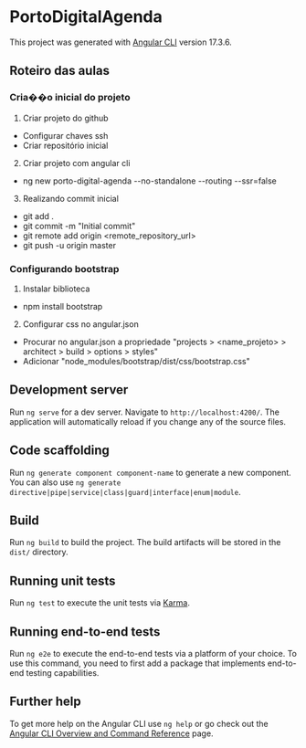 # PortoDigitalAgenda

This project was generated with [Angular CLI](https://github.com/angular/angular-cli) version 17.3.6.

## Roteiro das aulas

### Cria��o inicial do projeto

1. Criar projeto do github

  - Configurar chaves ssh
  - Criar repositório inicial

2. Criar projeto com angular cli

  - ng new porto-digital-agenda --no-standalone --routing --ssr=false

3. Realizando commit inicial

  - git add .
  - git commit -m "Initial commit"
  - git remote add origin <remote_repository_url>
  - git push -u origin master

### Configurando bootstrap

1. Instalar biblioteca

  - npm install bootstrap

2. Configurar css no angular.json

  - Procurar no angular.json a propriedade "projects > <name_projeto> > architect > build > options > styles"
  - Adicionar "node_modules/bootstrap/dist/css/bootstrap.css"


## Development server

Run `ng serve` for a dev server. Navigate to `http://localhost:4200/`. The application will automatically reload if you change any of the source files.

## Code scaffolding

Run `ng generate component component-name` to generate a new component. You can also use `ng generate directive|pipe|service|class|guard|interface|enum|module`.

## Build

Run `ng build` to build the project. The build artifacts will be stored in the `dist/` directory.

## Running unit tests

Run `ng test` to execute the unit tests via [Karma](https://karma-runner.github.io).

## Running end-to-end tests

Run `ng e2e` to execute the end-to-end tests via a platform of your choice. To use this command, you need to first add a package that implements end-to-end testing capabilities.

## Further help

To get more help on the Angular CLI use `ng help` or go check out the [Angular CLI Overview and Command Reference](https://angular.io/cli) page.
